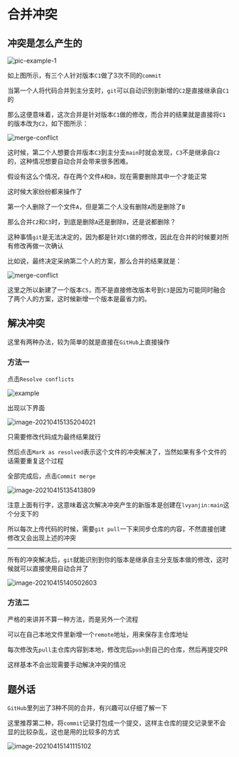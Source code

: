 # 合并冲突

## 冲突是怎么产生的

![pic-example-1](.\pic\merge-conflict-2.png)

如上图所示，有三个人针对版本`C1`做了3次不同的`commit`

当第一个人将代码合并到主分支时，`git`可以自动识别到新增的`C2`是直接继承自`C1`的

那么这便意味着，这次合并是针对版本`C1`做的修改，而合并的结果就是直接将`C1`的版本改为`C2`，如下图所示：

![merge-conflict](.\pic\merge-conflict-3.png)

这时候，第二个人想要合并版本`C3`到主分支`main`时就会发现，`C3`不是继承自`C2`的，这种情况想要自动合并会带来很多困难。

假设有这么个情况，存在两个文件`A`和`B`，现在需要删除其中一个才能正常

这时候大家纷纷都来操作了

第一个人删除了一个文件`A`，但是第二个人没有删除`A`而是删除了`B`

那么合并`C2`和`C3`时，到底是删除`A`还是删除`B`，还是说都删除？

这种事情`git`是无法决定的，因为都是针对`C1`做的修改，因此在合并的时候要对所有修改再做一次确认

比如说，最终决定采纳第二个人的方案，那么合并的结果就是：

![merge-conflict](.\pic\merge-conflict-4.png)

这里之所以新建了一个版本`C5`，而不是直接修改版本号到`C3`是因为可能同时融合了两个人的方案，这时候新增一个版本是最省力的。

## 解决冲突

这里有两种办法，较为简单的就是直接在`GitHub`上直接操作

### 方法一

点击`Resolve conflicts`

![example](./pic/merge-conflict-1.png)

出现以下界面

![image-20210415135204021](.\pic\merge-conflict-5.png)

只需要修改代码成为最终结果就行

然后点击`Mark as resolved`表示这个文件的冲突解决了，当然如果有多个文件的话需要重复这个过程

全部完成后，点击`Commit merge`

![image-20210415135413809](.\pic\merge-conflict-6.png)

注意上面有行字，这意味着这次解决冲突产生的新版本是创建在`lvyanjin:main`这个分支下的

所以每次上传代码的时候，需要`git pull`一下来同步仓库的内容，不然直接创建修改又会出现上述的冲突

---

所有的冲突解决后，`git`就能识别到你的版本是继承自主分支版本做的修改，这时候就可以直接使用自动合并了

![image-20210415140502603](.\pic\merge-conflict-7.png)

### 方法二

严格的来讲并不算一种方法，而是另外一个流程

可以在自己本地文件里新增一个`remote`地址，用来保存主仓库地址

每次修改先`pull`主仓库内容到本地，修改完后`push`到自己的仓库，然后再提交PR

这样基本不会出现需要手动解决冲突的情况

## 题外话

`GitHub`里列出了3种不同的合并，有兴趣可以仔细了解一下

这里推荐第二种，将`commit`记录打包成一个提交，这样主仓库的提交记录里不会显的比较杂乱，这也是用的比较多的方式

![image-20210415141115102](.\pic\merge-conflict-8.png)

